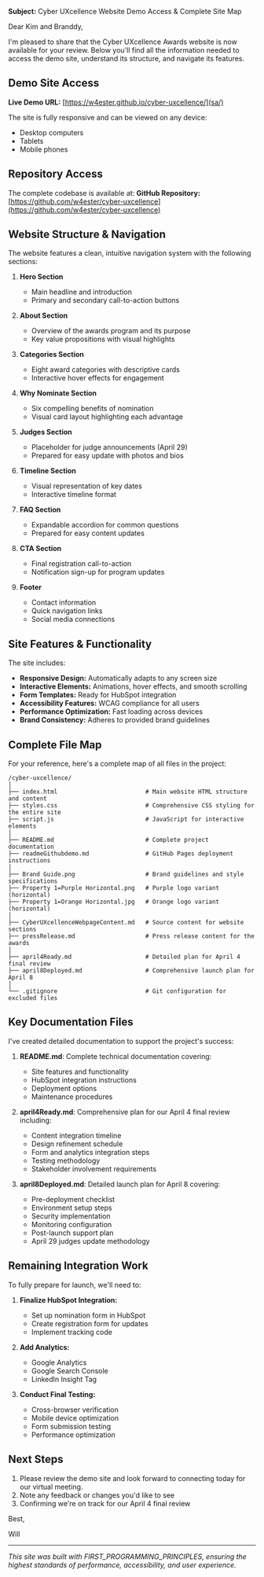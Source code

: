 **Subject:** Cyber UXcellence Website Demo Access & Complete Site Map

Dear Kim and Branddy,

I'm pleased to share that the Cyber UXcellence Awards website is now available for your review. Below you'll find all the information needed to access the demo site, understand its structure, and navigate its features.

## Demo Site Access

**Live Demo URL:** [https://w4ester.github.io/cyber-uxcellence/](sa/)

The site is fully responsive and can be viewed on any device:
- Desktop computers
- Tablets
- Mobile phones

## Repository Access

The complete codebase is available at:
**GitHub Repository:** [https://github.com/w4ester/cyber-uxcellence](https://github.com/w4ester/cyber-uxcellence)

## Website Structure & Navigation

The website features a clean, intuitive navigation system with the following sections:

1. **Hero Section**
   - Main headline and introduction
   - Primary and secondary call-to-action buttons

2. **About Section**
   - Overview of the awards program and its purpose
   - Key value propositions with visual highlights

3. **Categories Section**
   - Eight award categories with descriptive cards
   - Interactive hover effects for engagement

4. **Why Nominate Section**
   - Six compelling benefits of nomination
   - Visual card layout highlighting each advantage

5. **Judges Section**
   - Placeholder for judge announcements (April 29)
   - Prepared for easy update with photos and bios

6. **Timeline Section**
   - Visual representation of key dates
   - Interactive timeline format

7. **FAQ Section**
   - Expandable accordion for common questions
   - Prepared for easy content updates

8. **CTA Section**
   - Final registration call-to-action
   - Notification sign-up for program updates

9. **Footer**
   - Contact information
   - Quick navigation links
   - Social media connections

## Site Features & Functionality

The site includes:

- **Responsive Design:** Automatically adapts to any screen size
- **Interactive Elements:** Animations, hover effects, and smooth scrolling
- **Form Templates:** Ready for HubSpot integration
- **Accessibility Features:** WCAG compliance for all users
- **Performance Optimization:** Fast loading across devices
- **Brand Consistency:** Adheres to provided brand guidelines

## Complete File Map

For your reference, here's a complete map of all files in the project:

```
/cyber-uxcellence/
│
├── index.html                         # Main website HTML structure and content
├── styles.css                         # Comprehensive CSS styling for the entire site
├── script.js                          # JavaScript for interactive elements
│
├── README.md                          # Complete project documentation
├── readmeGithubdemo.md                # GitHub Pages deployment instructions
│
├── Brand Guide.png                    # Brand guidelines and style specifications
├── Property 1=Purple Horizontal.png   # Purple logo variant (horizontal)
├── Property 1=Orange Horizontal.jpg   # Orange logo variant (horizontal)
│
├── CyberUXcellenceWebpageContent.md   # Source content for website sections
├── pressRelease.md                    # Press release content for the awards
│
├── april4Ready.md                     # Detailed plan for April 4 final review
├── april8Deployed.md                  # Comprehensive launch plan for April 8
│
└── .gitignore                         # Git configuration for excluded files
```

## Key Documentation Files

I've created detailed documentation to support the project's success:

1. **README.md**: Complete technical documentation covering:
   - Site features and functionality
   - HubSpot integration instructions
   - Deployment options
   - Maintenance procedures

2. **april4Ready.md**: Comprehensive plan for our April 4 final review including:
   - Content integration timeline
   - Design refinement schedule
   - Form and analytics integration steps
   - Testing methodology
   - Stakeholder involvement requirements

3. **april8Deployed.md**: Detailed launch plan for April 8 covering:
   - Pre-deployment checklist
   - Environment setup steps
   - Security implementation
   - Monitoring configuration
   - Post-launch support plan
   - April 29 judges update methodology

## Remaining Integration Work

To fully prepare for launch, we'll need to:

1. **Finalize HubSpot Integration:**
   - Set up nomination form in HubSpot
   - Create registration form for updates
   - Implement tracking code

2. **Add Analytics:**
   - Google Analytics
   - Google Search Console
   - LinkedIn Insight Tag

3. **Conduct Final Testing:**
   - Cross-browser verification
   - Mobile device optimization
   - Form submission testing
   - Performance optimization

## Next Steps

1. Please review the demo site and look forward to connecting today for our virtual meeting.
2. Note any feedback or changes you'd like to see
3. Confirming we're on track for our April 4 final review

Best,

Will

---

*This site was built with FIRST_PROGRAMMING_PRINCIPLES, ensuring the highest standards of performance, accessibility, and user experience.*
